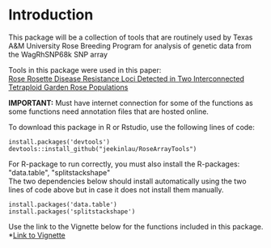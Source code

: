 # Introduction
This package will be a collection of tools that are routinely used by Texas A&M University Rose Breeding Program for analysis of genetic data from the WagRhSNP68k SNP array
    
Tools in this package were used in this paper:       
[Rose Rosette Disease Resistance Loci Detected in Two Interconnected Tetraploid Garden Rose Populations](https://www.frontiersin.org/articles/10.3389/fpls.2022.916231/full)     
    
    
**IMPORTANT:** Must have internet connection for some of the functions as some functions need annotation files that are hosted online.    
   
To download this package in R or Rstudio, use the following lines of code:          
     
		 
```
install.packages('devtools')
devtools::install_github("jeekinlau/RoseArrayTools")
```
      
     
For R-package to run correctly, you must also install the R-packages: "data.table", "splitstackshape"     	 
The two dependencies below should install automatically using the two lines of code above but in case it does not install them manually.    
    
```
install.packages('data.table')
install.packages('splitstackshape')
```       
    
Use the link to the Vignette below for the functions included in this package.      
*[Link to Vignette](https://jeekinlau.github.io/RoseArrayTools/RoseArrayTools_Vignette.html)
